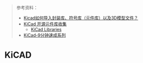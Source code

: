 > 参考资料：
>
> - [Kicad如何导入封装库、符号库（元件库）以及3D模型文件？](https://jrhar.blog.csdn.net/article/details/123115163?spm=1001.2101.3001.6650.3&utm_medium=distribute.pc_relevant.none-task-blog-2%7Edefault%7ECTRLIST%7Edefault-3-123115163-blog-89856806.pc_relevant_default&depth_1-utm_source=distribute.pc_relevant.none-task-blog-2%7Edefault%7ECTRLIST%7Edefault-3-123115163-blog-89856806.pc_relevant_default&utm_relevant_index=6)
> - [KiCad 开源元件库收集](http://bbs.eeworld.com.cn/thread-1161523-1-1.html)
>   - [KiCad Libraries](https://kicad.github.io/)
> - [KiCad-9分钟速成系列](https://www.bilibili.com/video/BV12J411z7j7?spm_id_from=333.337.search-card.all.click)

# KiCAD

